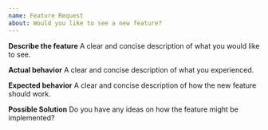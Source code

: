 ```yaml
---
name: Feature Request
about: Would you like to see a new feature?
---
```


**Describe the feature**
A clear and concise description of what you would like to see.

**Actual behavior**
A clear and concise description of what you experienced.

**Expected behavior**
A clear and concise description of how the new feature should work.

**Possible Solution**
Do you have any ideas on how the feature might be implemented?
